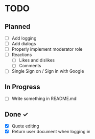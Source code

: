 # TODO

## Planned

- [ ] Add logging
- [ ] Add dialogs
- [ ] Properly implement moderator role
- [ ] Reactions
  - [ ] Likes and dislikes
  - [ ] Comments
- [ ] Single Sign on / Sign in with Google

## In Progress

- [ ] Write something in README.md

## Done ✓

- [x] Quote editing
- [x] Return user document when logging in
